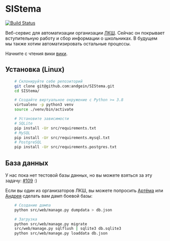 # SIStema

[![Build Status](https://travis-ci.org/andgein/SIStema.svg?branch=master)](https://travis-ci.org/andgein/SIStema)

Веб-сервис для автоматизации организации [ЛКШ](http://lksh.ru). Сейчас он
покрывает вступительную работу и сбор информации о школьниках. В будущем мы
также хотим автоматизировать остальные процессы.

Начните с чтения вики [вики](https://github.com/andgein/SIStema/wiki).

## Установка (Linux)

```bash
    # Склонируйте себе репозиторий
    git clone git@github.com:andgein/SIStema.git
    cd SIStema/

    # Создайте виртуальное окружение с Python >= 3.8
    virtualenv -p python3 venv
    source ./venv/bin/activate

    # Установите зависимости
    # SQLite
    pip install -Ur src/requirements.txt
    # MySQL
    pip install -Ur src/requirements.mysql.txt
    # PostgreSQL
    pip install -Ur src/requirements.postgres.txt
```

## База данных

У нас пока нет тестовой базы данных, но вы можете взяться за эту задачу:
[#109](https://github.com/andgein/SIStema/issues/109) :)

Если вы один из организаторов ЛКШ, вы можете попросить
[Артёма](https://github.com/citxx) или [Андрея](https://github.com/andgein)
сделать вам дамп боевой базы:

```bash
    # Создание дампа
    python src/web/manage.py dumpdata > db.json

    # Загрузка
    python src/web/manage.py migrate
    src/web/manage.py sqlflush | sqlite3 db.sqlite3
    python src/web/manage.py loaddata db.json
```
